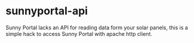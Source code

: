 sunnyportal-api
===============

Sunny Portal lacks an API for reading data form your solar panels, this is a simple hack to access Sunny Portal with apache http client.
